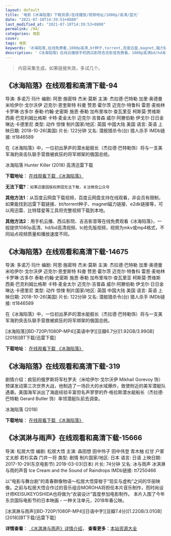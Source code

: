 ```yaml
---
layout: default
title: '电影《冰海陷落》下载资源/在线播放/视频地址/1080p/高清/蓝光'
date: "2021-07-10T14:39:53+0800"
last_modified_at: "2021-07-10T14:39:53+0800"
permalink: /94/
categories: 电影
cover:
tags: 电影
keywords: '冰海陷落,在线免费看,1080p高清,bt种子,torrent,百度云盘,magnet,磁力链,迅雷下载资源'
description: '《冰海陷落》在线云播放手机西瓜影院吉吉影音免费看，1080p高清bd/hd未删减完整版和tc抢先枪版，mkv/mp4格式，附带bt/torrent种子、magnet/磁力链、百度云盘、网盘资源迅雷下载链接'
---
```


>内容采集生成，如果链接失效，多试几个。


## 《冰海陷落》在线观看和高清下载-94

导演: 多诺万·玛什 编剧: 阿恩·施密特 杰米·莫斯 主演: 杰拉德·巴特勒 加里·奥德曼 米哈伊尔·戈尔沃伊 迈克尔·恩奎斯特 科曼 赞恩·霍尔茨 迈克尔·特鲁科 雷恩·麦帕林 卡罗琳·古多尔 泰勒·约翰·史密斯 施恩·泰勒 加布里埃尔·查瓦里亚 柯斯莫·贾维斯 西奥·巴克利姆比格斯 卡特·麦金太尔 迈克尔·吉普森 威尔·阿滕伯勒 伊戈尔·日日金 琳达·卡德里尼 类型: 动作 惊悚 制片国家/地区: 英国 中国大陆 美国 语言: 英语 上映日期: 2018-10-26(美国) 片长: 122分钟 又名: 潜舰猎杀令(台) 猎人杀手 IMDb链接: tt1846589

在《冰海陷落》中，一位初出茅庐的潜水艇舰长（杰拉德·巴特勒饰）将与一支美军海豹突击队联手营救被疯狂的将军绑架的俄国总统。


冰海陷落 Hunter Killer (2018) 高清迅雷下载

**下载地址**： [在线观看下载 《冰海陷落》](https://www.xl720.com/thunder/33649.html) 


**无法下载?**：`如果迅雷因版权原因无法下载，关注微信公众号 `

**其他方法1**：从百度云网盘下载视频，百度云网盘支持在线观看，非会员有限制，如果能找到迅雷下载链接、bt/torrent种子、magnet磁力链接、e2dk链接等，可以用迅雷、比特彗星等工具将完整视频下载到本地。

**其他方法2**：用手机云播、西瓜影院、吉吉影音等在线免费观看《冰海陷落》，一般提供1080p高清、hd/bd高清视频、tc抢先版视频，视频为mkv或mp4格式，不同站点视频质量和播放速度不同。


## 《冰海陷落》在线观看和高清下载-14675

导演: 多诺万·玛什 编剧: 阿恩·施密特 杰米·莫斯 主演: 杰拉德·巴特勒 加里·奥德曼 米哈伊尔·戈尔沃伊 迈克尔·恩奎斯特 科曼 赞恩·霍尔茨 迈克尔·特鲁科 雷恩·麦帕林 卡罗琳·古多尔 泰勒·约翰·史密斯 施恩·泰勒 加布里埃尔·查瓦里亚 柯斯莫·贾维斯 西奥·巴克利姆比格斯 卡特·麦金太尔 迈克尔·吉普森 威尔·阿滕伯勒 伊戈尔·日日金 琳达·卡德里尼 类型: 动作 惊悚 制片国家/地区: 英国 中国大陆 美国 语言: 英语 上映日期: 2018-10-26(美国) 片长: 122分钟 又名: 潜舰猎杀令(台) 猎人杀手 IMDb链接: tt1846589

在《冰海陷落》中，一位初出茅庐的潜水艇舰长（杰拉德·巴特勒饰）将与一支美军海豹突击队联手营救被疯狂的将军绑架的俄国总统。


[冰海陷落][BD-720P/1080P-MP4][英语中字][豆瓣6.7分][1.92GB/3.99GB][2018][BT下载/迅雷下载]

**下载地址**： [在线观看下载 《冰海陷落》](https://www.btdx8.com/torrent/bhxl_2018.html) 


## 《冰海陷落》在线观看和高清下载-319

剧情介绍：疯狂的俄罗斯将军杜罗夫（米哈伊尔·戈尔沃伊 Mikhail Gorevoy 饰）预谋发动第三次世界大战，他制造了一场巨大的水域爆炸，致使附近的美军潜艇队遇袭。美国海军派出了海底经验丰富但名声寥寥的乔·格拉斯潜水艇船长（杰拉德·巴特勒 Gerard Butler 饰）率领潜艇队前去调查。


冰海陷落 (2018)

**下载地址**： [在线观看下载 《冰海陷落》](https://www.btbtdy.me/btdy/dy14374.html) 


## 《冰淇淋与雨声》在线观看和高清下载-15666

导演: 松居大悟 编剧: 松居大悟 主演: 森田想 田中怜子 田中伟登 青木柚 红甘 户冢丈太郎 若杉实森 门井一将 类型: 剧情 制片国家/地区: 日本 语言: 日语 上映日期: 2017-10-29(东京电影节) 2018-03-03(日本) 片长: 74分钟 又名: 冰与雨声 冰淇淋与雨的声音 Ice Cream and the Sound of Raindrops IMDb链接: tt7250466

以“电影与舞台剧”的青春群像物语～松居大悟穿梭于“现实与虚构”之间的华丽映像。之前与松居大悟合作过的音乐组合MOROHA将担任本片音乐制作，而时尚设计师KEISUKEYOSHIDA也将做为“衣装设计”首度参加电影制作。 本片入围了今年东京国际电影节的日本映画・一种关注单元，2018年春公映。


[冰淇淋与雨声][BD-720P/1080P-MP4][日语中字][豆瓣7.4分][1.22GB/3.01GB][2018][BT下载/迅雷下载]

**详情查看**： [《冰淇淋与雨声》详情介绍](/movie/15666/)， **查看更多**：[本站资源大全](/movie/t/all/)

